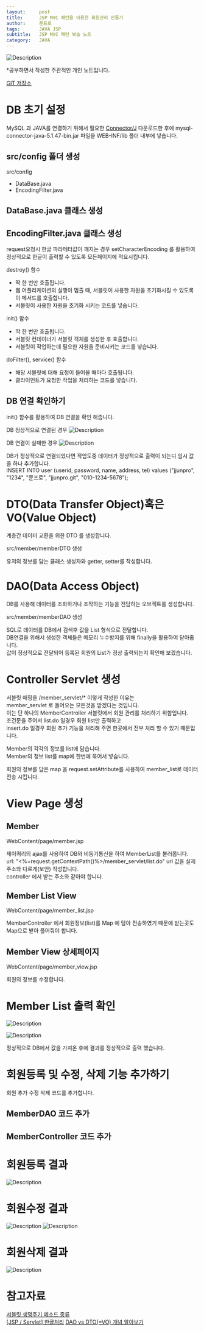 ```yaml
---
layout:     post
title:      JSP MVC 패턴을 이용한 회원관리 만들기
author:     쭌프로
tags:       JAVA JSP
subtitle:   JSP MVC 패턴 복습 노트
category:   JAVA
---
```


<!-- Start Writing Below in Markdown -->

![Description](https://alalstjr.github.io/jjunpro.github.io/img/java_bg.png)

*공부하면서 작성한 주관적인 개인 노트입니다.

<a href="https://github.com/alalstjr/Java-study/tree/master/MVC%20%ED%8C%A8%ED%84%B4%EC%9D%84%20%ED%99%9C%EC%9A%A9%ED%95%9C%20%ED%9A%8C%EC%9B%90%EA%B4%80%EB%A6%AC/memberMVC">GIT 저장소</a>

# DB 초기 설정

MySQL 과 JAVA를 연결하기 위해서 필요한 <a href="https://dev.mysql.com/downloads/connector/j/5.1.html">Connector/J</a> 다운로드한 후에
mysql-connector-java-5.1.47-bin.jar 파일을 WEB-INF/lib 폴더 내부에 넣습니다. 

## src/config 폴더 생성

src/config
  - DataBase.java
  - EncodingFilter.java
  
## DataBase.java 클래스 생성

<script src="https://gist.github.com/alalstjr/012b33aff5fcb11020885e68bc48279c.js"></script>

## EncodingFilter.java 클래스 생성

request요청시 한글 파라메터값이 깨지는 경우 setCharacterEncoding 를 활용하여 <br/>
정상적으로 한글이 출력할 수 있도록 모든페이지에 적요시킵니다.

<script src="https://gist.github.com/alalstjr/5d4056717993ffbf7dbcea8cd662c421.js"></script>

destroy() 함수
  - 딱 한 번만 호출됩니다.
  - 웹 어플리케이션의 실행이 멈출 때, 서블릿이 사용한 자원을 초기화시킬 수 있도록 이 메서드를 호출합니다.
  - 서블릿이 사용한 자원을 초기화 시키는 코드를 넣습니다.

init() 함수 
  - 딱 한 번만 호출됩니다.
  - 서블릿 컨테이너가 서블릿 객체를 생성한 후 호출합니다.
  - 서블릿이 작업하는데 필요한 자원을 준비시키는 코드를 넣습니다.
  
doFilter(), service() 함수
  - 해당 서블릿에 대해 요청이 들어올 때마다 호출됩니다.
  - 클라이언트가 요청한 작업을 처리하는 코드를 넣습니다.

## DB 연결 확인하기

init() 함수를 활용하여 DB 연결을 확인 해줍니다.

DB 정상적으로 연결된 경우
![Description](https://alalstjr.github.io/jjunpro.github.io/img/2019-05-09-1.png)

DB 연결이 실패한 경우
![Description](https://alalstjr.github.io/jjunpro.github.io/img/2019-05-09-2.png)

DB가 정상적으로 연결되었다면 작업도중 데이터가 정상적으로 출력이 되는디 임시 값을 하나 추가합니다. <br/>
INSERT INTO user (userid, password, name, address, tel) values ("jjunpro", "1234", "쭌프로", "jjunpro.git", "010-1234-5678");

# DTO(Data Transfer Object)혹은 VO(Value Object)

계층간 데이터 교환을 위한 DTO 를 생성합니다.

src/member/memberDTO 생성

<script src="https://gist.github.com/alalstjr/bf6170d88d61614bd19ddf061cb12863.js"></script>

유저의 정보를 담는 클래스 생성자와 getter, setter를 작성합니다.

# DAO(Data Access Object)

DB를 사용해 데이터를 조화하거나 조작하는 기능을 전담하는 오브젝트를 생성합니다.

src/member/memberDAO 생성

<script src="https://gist.github.com/alalstjr/c57c1feb9d7123c16655d49d13f1b53b.js"></script>

SQL로 데이터를 DB에서 검색후 값을 List 형식으로 전달합니다. <br/>
DB연결을 위해서 생성한 객체들은 메모리 누수방지를 위해 finally을 활용하여 닫아줍니다.<br/>
값이 정상적으로 전달되어 등록된 회원의 List가 정상 출력되는지 확인해 보겠습니다.

# Controller Servlet 생성

<script src="https://gist.github.com/alalstjr/d1d427d3b3a804c217218980c6882d07.js"></script>

서블릿 매핑을 /member_servlet/* 이렇게 작성한 이유는  <br/>
member_servlet 로 들어오는 모든것을 받겠다는 것입니다. <br/>
이는 단 하나의 MemberController 서블릿에서 회원 관리를 처리하기 위함입니다. <br/>
조건문을 주어서 list.do 일경우 회원 list만 출력하고 <br/>
insert.do 일경우 회원 추가 기능을 처리해 주면 한곳에서 전부 처리 할 수 있기 때문입니다.

Member의 각각의 정보를 list에 담습니다.  <br/>
Member의 정보 list를 map에 한번에 묶어서 넣습니다.

회원의 정보를 담은 map 을 request.setAttribute를 사용하여 member_list로 데이터 전송 시킵니다.

# View Page 생성

## Member

WebContent/page/member.jsp

<script src="https://gist.github.com/alalstjr/72a47a805d371337eeb6dd6676914504.js"></script>

제이쿼리의 ajax를 사용하여 DB와 비동기통신을 하여 MemberList를 불러옵니다. <br/>
url: "<%=request.getContextPath()%>/member_servlet/list.do" url 값을 실제 주소와 다르게(보안) 작성합니다. <br/>
controller 에서 받는 주소와 같아야 합니다.

## Member List View

WebContent/page/member_list.jsp

<script src="https://gist.github.com/alalstjr/0dd1185a739c502fa39bedc9876448ec.js"></script>

MemberController 에서 회원정보(list)를 Map 에 담아 전송하였기 때문에
받는곳도 Map으로 받아 풀어줘야 합니다.

## Member View 상세페이지

WebContent/page/member_view.jsp

<script src="https://gist.github.com/alalstjr/62c6de92740d7c53b1cfa115b3b90ad4.js"></script>

회원의 정보를 수정합니다.

# Member List 출력 확인

![Description](https://alalstjr.github.io/jjunpro.github.io/img/2019/05/2019-05-09-3.png)

![Description](https://alalstjr.github.io/jjunpro.github.io/img/2019/05/2019-05-09-4.png)

정상적으로 DB에서 값을 가져온 후에 결과를 정상적으로 출력 했습니다.

# 회원등록 및 수정, 삭제 기능 추가하기

회원 추가 수정 삭제 코드를 추가합니다.

## MemberDAO 코드 추가

<script src="https://gist.github.com/alalstjr/e66da4cc2fd08406f40a49c657d7c851.js"></script>

## MemberController 코드 추가

<script src="https://gist.github.com/alalstjr/7a54aff20995840461c530b5250991e0.js"></script>

# 회원등록 결과

![Description](https://alalstjr.github.io/jjunpro.github.io/img/2019/05/2019-05-09-5.png)

# 회원수정 결과

![Description](https://alalstjr.github.io/jjunpro.github.io/img/2019/05/2019-05-09-6.png)
![Description](https://alalstjr.github.io/jjunpro.github.io/img/2019/05/2019-05-09-7.png)

# 회원삭제 결과

![Description](https://alalstjr.github.io/jjunpro.github.io/img/2019/05/2019-05-09-8.png)

# 참고자료

<a href="https://uoonleen.tistory.com/60">서블릿 생명주기 메소드 종류</a> <br/>
<a href="http://blog.devez.net/163">[JSP / Servlet] 한글처리</a>
<a href="https://jungwoon.github.io/common%20sense/2017/11/16/DAO-VO-DTO/">DAO vs DTO(=VO) 개념 알아보기</a>
